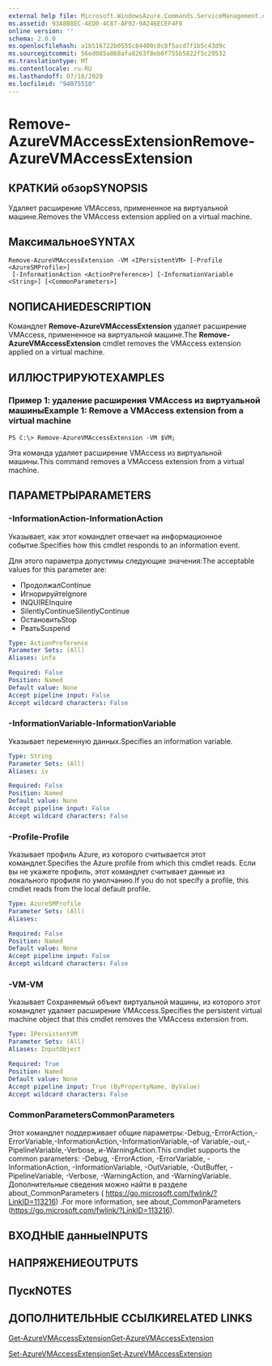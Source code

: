 ```yaml
---
external help file: Microsoft.WindowsAzure.Commands.ServiceManagement.dll-Help.xml
ms.assetid: 93A8B8EC-4ED0-4C87-AF92-9A246ECEF4F0
online version: ''
schema: 2.0.0
ms.openlocfilehash: a1b516722b0555c84400c0c8f5acd7f1b5c43d9c
ms.sourcegitcommit: 56ed085a868afa8263f8eb0f755b5822f5c29532
ms.translationtype: MT
ms.contentlocale: ru-RU
ms.lasthandoff: 07/18/2020
ms.locfileid: "94075510"
---
```

# <span data-ttu-id="a915b-101">Remove-AzureVMAccessExtension</span><span class="sxs-lookup"><span data-stu-id="a915b-101">Remove-AzureVMAccessExtension</span></span>

## <span data-ttu-id="a915b-102">КРАТКИй обзор</span><span class="sxs-lookup"><span data-stu-id="a915b-102">SYNOPSIS</span></span>
<span data-ttu-id="a915b-103">Удаляет расширение VMAccess, примененное на виртуальной машине.</span><span class="sxs-lookup"><span data-stu-id="a915b-103">Removes the VMAccess extension applied on a virtual machine.</span></span>

## <span data-ttu-id="a915b-104">Максимальное</span><span class="sxs-lookup"><span data-stu-id="a915b-104">SYNTAX</span></span>

```
Remove-AzureVMAccessExtension -VM <IPersistentVM> [-Profile <AzureSMProfile>]
 [-InformationAction <ActionPreference>] [-InformationVariable <String>] [<CommonParameters>]
```

## <span data-ttu-id="a915b-105">NОПИСАНИЕ</span><span class="sxs-lookup"><span data-stu-id="a915b-105">DESCRIPTION</span></span>
<span data-ttu-id="a915b-106">Командлет **Remove-AzureVMAccessExtension** удаляет расширение VMAccess, примененное на виртуальной машине.</span><span class="sxs-lookup"><span data-stu-id="a915b-106">The **Remove-AzureVMAccessExtension** cmdlet removes the VMAccess extension applied on a virtual machine.</span></span>

## <span data-ttu-id="a915b-107">ИЛЛЮСТРИРУЮТ</span><span class="sxs-lookup"><span data-stu-id="a915b-107">EXAMPLES</span></span>

### <span data-ttu-id="a915b-108">Пример 1: удаление расширения VMAccess из виртуальной машины</span><span class="sxs-lookup"><span data-stu-id="a915b-108">Example 1: Remove a VMAccess extension from a virtual machine</span></span>
```
PS C:\> Remove-AzureVMAccessExtension -VM $VM;
```

<span data-ttu-id="a915b-109">Эта команда удаляет расширение VMAccess из виртуальной машины.</span><span class="sxs-lookup"><span data-stu-id="a915b-109">This command removes a VMAccess extension from a virtual machine.</span></span>

## <span data-ttu-id="a915b-110">ПАРАМЕТРЫ</span><span class="sxs-lookup"><span data-stu-id="a915b-110">PARAMETERS</span></span>

### <span data-ttu-id="a915b-111">-InformationAction</span><span class="sxs-lookup"><span data-stu-id="a915b-111">-InformationAction</span></span>
<span data-ttu-id="a915b-112">Указывает, как этот командлет отвечает на информационное событие.</span><span class="sxs-lookup"><span data-stu-id="a915b-112">Specifies how this cmdlet responds to an information event.</span></span>

<span data-ttu-id="a915b-113">Для этого параметра допустимы следующие значения:</span><span class="sxs-lookup"><span data-stu-id="a915b-113">The acceptable values for this parameter are:</span></span>

- <span data-ttu-id="a915b-114">Продолжал</span><span class="sxs-lookup"><span data-stu-id="a915b-114">Continue</span></span>
- <span data-ttu-id="a915b-115">Игнорируйте</span><span class="sxs-lookup"><span data-stu-id="a915b-115">Ignore</span></span>
- <span data-ttu-id="a915b-116">INQUIRE</span><span class="sxs-lookup"><span data-stu-id="a915b-116">Inquire</span></span>
- <span data-ttu-id="a915b-117">SilentlyContinue</span><span class="sxs-lookup"><span data-stu-id="a915b-117">SilentlyContinue</span></span>
- <span data-ttu-id="a915b-118">Остановить</span><span class="sxs-lookup"><span data-stu-id="a915b-118">Stop</span></span>
- <span data-ttu-id="a915b-119">Рвать</span><span class="sxs-lookup"><span data-stu-id="a915b-119">Suspend</span></span>

```yaml
Type: ActionPreference
Parameter Sets: (All)
Aliases: infa

Required: False
Position: Named
Default value: None
Accept pipeline input: False
Accept wildcard characters: False
```

### <span data-ttu-id="a915b-120">-InformationVariable</span><span class="sxs-lookup"><span data-stu-id="a915b-120">-InformationVariable</span></span>
<span data-ttu-id="a915b-121">Указывает переменную данных.</span><span class="sxs-lookup"><span data-stu-id="a915b-121">Specifies an information variable.</span></span>

```yaml
Type: String
Parameter Sets: (All)
Aliases: iv

Required: False
Position: Named
Default value: None
Accept pipeline input: False
Accept wildcard characters: False
```

### <span data-ttu-id="a915b-122">-Profile</span><span class="sxs-lookup"><span data-stu-id="a915b-122">-Profile</span></span>
<span data-ttu-id="a915b-123">Указывает профиль Azure, из которого считывается этот командлет.</span><span class="sxs-lookup"><span data-stu-id="a915b-123">Specifies the Azure profile from which this cmdlet reads.</span></span>
<span data-ttu-id="a915b-124">Если вы не укажете профиль, этот командлет считывает данные из локального профиля по умолчанию.</span><span class="sxs-lookup"><span data-stu-id="a915b-124">If you do not specify a profile, this cmdlet reads from the local default profile.</span></span>

```yaml
Type: AzureSMProfile
Parameter Sets: (All)
Aliases: 

Required: False
Position: Named
Default value: None
Accept pipeline input: False
Accept wildcard characters: False
```

### <span data-ttu-id="a915b-125">-VM</span><span class="sxs-lookup"><span data-stu-id="a915b-125">-VM</span></span>
<span data-ttu-id="a915b-126">Указывает Сохраняемый объект виртуальной машины, из которого этот командлет удаляет расширение VMAccess.</span><span class="sxs-lookup"><span data-stu-id="a915b-126">Specifies the persistent virtual machine object that this cmdlet removes the VMAccess extension from.</span></span>

```yaml
Type: IPersistentVM
Parameter Sets: (All)
Aliases: InputObject

Required: True
Position: Named
Default value: None
Accept pipeline input: True (ByPropertyName, ByValue)
Accept wildcard characters: False
```

### <span data-ttu-id="a915b-127">CommonParameters</span><span class="sxs-lookup"><span data-stu-id="a915b-127">CommonParameters</span></span>
<span data-ttu-id="a915b-128">Этот командлет поддерживает общие параметры:-Debug,-ErrorAction,-ErrorVariable,-InformationAction,-InformationVariable,-of Variable,-out,-PipelineVariable,-Verbose, и-WarningAction.</span><span class="sxs-lookup"><span data-stu-id="a915b-128">This cmdlet supports the common parameters: -Debug, -ErrorAction, -ErrorVariable, -InformationAction, -InformationVariable, -OutVariable, -OutBuffer, -PipelineVariable, -Verbose, -WarningAction, and -WarningVariable.</span></span> <span data-ttu-id="a915b-129">Дополнительные сведения можно найти в разделе about_CommonParameters ( https://go.microsoft.com/fwlink/?LinkID=113216) .</span><span class="sxs-lookup"><span data-stu-id="a915b-129">For more information, see about_CommonParameters (https://go.microsoft.com/fwlink/?LinkID=113216).</span></span>

## <span data-ttu-id="a915b-130">ВХОДНЫЕ данные</span><span class="sxs-lookup"><span data-stu-id="a915b-130">INPUTS</span></span>

## <span data-ttu-id="a915b-131">НАПРЯЖЕНИЕ</span><span class="sxs-lookup"><span data-stu-id="a915b-131">OUTPUTS</span></span>

## <span data-ttu-id="a915b-132">Пуск</span><span class="sxs-lookup"><span data-stu-id="a915b-132">NOTES</span></span>

## <span data-ttu-id="a915b-133">ДОПОЛНИТЕЛЬНЫЕ ССЫЛКИ</span><span class="sxs-lookup"><span data-stu-id="a915b-133">RELATED LINKS</span></span>

[<span data-ttu-id="a915b-134">Get-AzureVMAccessExtension</span><span class="sxs-lookup"><span data-stu-id="a915b-134">Get-AzureVMAccessExtension</span></span>](./Get-AzureVMAccessExtension.md)

[<span data-ttu-id="a915b-135">Set-AzureVMAccessExtension</span><span class="sxs-lookup"><span data-stu-id="a915b-135">Set-AzureVMAccessExtension</span></span>](./Set-AzureVMAccessExtension.md)


